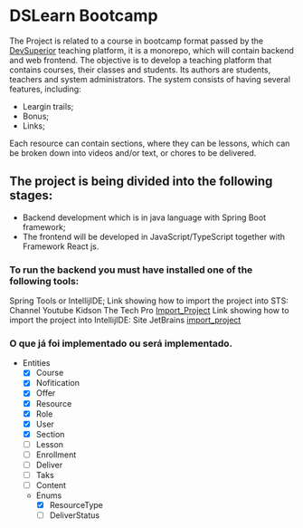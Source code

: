 # DSLearn Bootcamp
The Project is related to a course in bootcamp format passed by the [DevSuperior](https://devsuperior.com.br/) teaching platform, it is a monorepo, which will contain backend and web frontend. The objective is to develop a teaching platform that contains courses, their classes and students. Its authors are students, teachers and system administrators.
The system consists of having several features, including:
* Leargin trails;
* Bonus;
* Links;

Each resource can contain sections, where they can be lessons, which can be broken down into videos and/or text, or chores to be delivered.

## The project is being divided into the following stages: 
* Backend development which is in java language with Spring Boot framework;
* The frontend will be developed in JavaScript/TypeScript together with Framework React js.

### To run the backend you must have installed one of the following tools:

Spring Tools or IntellijIDE;
Link showing how to import the project into STS: Channel Youtube Kidson The Tech Pro [Import_Project](https://www.youtube.com/watch?v=aE-aH6bnPSc&ab_channel=KindsonTheTechPro)
Link showing how to import the project into IntellijIDE: Site JetBrains [import_project](https://www.jetbrains.com/help/idea/import-project-or-module-wizard.html#import-project)

### O que já foi implementado ou será implementado.

* Entities
    - [x] Course
    - [x] Nofitication
    - [x] Offer
    - [x] Resource
    - [x] Role
    - [x] User
    - [x] Section
    - [ ] Lesson
    - [ ] Enrollment
    - [ ] Deliver
    - [ ] Taks
    - [ ] Content
    * Enums
        - [x] ResourceType
        - [ ] DeliverStatus
